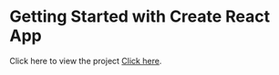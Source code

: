 # Getting Started with Create React App

Click here to view the project [Click here](https://main--dulcet-kulfi-75ac0f.netlify.app/).


